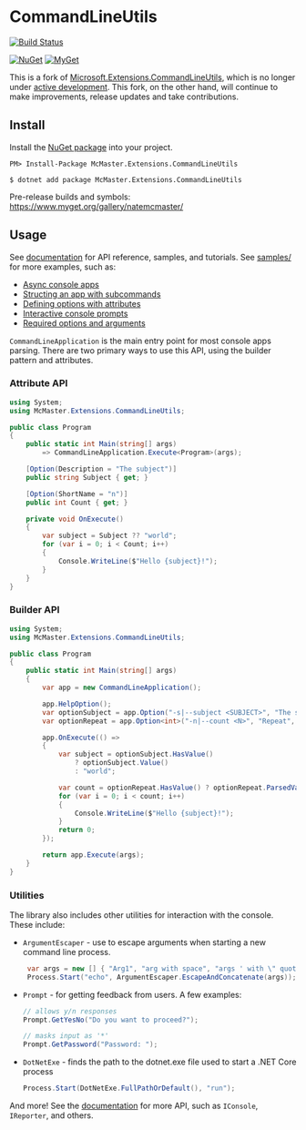 CommandLineUtils
================

[![Build Status](https://dev.azure.com/natemcmaster/github/_apis/build/status/CommandLineUtils?branchName=master)](https://dev.azure.com/natemcmaster/github/_build/latest?definitionId=3&branchName=master)

[![NuGet][main-nuget-badge]][main-nuget] [![MyGet][main-myget-badge]][main-myget]

[main-nuget]: https://www.nuget.org/packages/McMaster.Extensions.CommandLineUtils/
[main-nuget-badge]: https://img.shields.io/nuget/v/McMaster.Extensions.CommandLineUtils.svg?style=flat-square&label=nuget
[main-myget]: https://www.myget.org/feed/natemcmaster/package/nuget/McMaster.Extensions.CommandLineUtils
[main-myget-badge]: https://img.shields.io/www.myget/natemcmaster/vpre/McMaster.Extensions.CommandLineUtils.svg?style=flat-square&label=myget


This is a fork of [Microsoft.Extensions.CommandLineUtils](https://github.com/aspnet/Common), which is no longer under [active development](https://github.com/aspnet/Common/issues/257). This fork, on the other hand, will continue to make improvements, release updates and take contributions.

## Install

Install the [NuGet package][main-nuget] into your project.

```
PM> Install-Package McMaster.Extensions.CommandLineUtils
```
```
$ dotnet add package McMaster.Extensions.CommandLineUtils
```

Pre-release builds and symbols: https://www.myget.org/gallery/natemcmaster/

## Usage

See [documentation](https://natemcmaster.github.io/CommandLineUtils/) for API reference, samples, and tutorials.
See [samples/](./docs/samples/) for more examples, such as:

 - [Async console apps](./docs/samples/helloworld-async/)
 - [Structing an app with subcommands](./docs/samples/subcommands/)
 - [Defining options with attributes](./docs/samples/attributes/)
 - [Interactive console prompts](./docs/samples/interactive-prompts/)
 - [Required options and arguments](./docs/samples/validation/)

`CommandLineApplication` is the main entry point for most console apps parsing. There are two primary ways to use this API, using the builder pattern and attributes.

### Attribute API

```c#
using System;
using McMaster.Extensions.CommandLineUtils;

public class Program
{
    public static int Main(string[] args)
        => CommandLineApplication.Execute<Program>(args);

    [Option(Description = "The subject")]
    public string Subject { get; }

    [Option(ShortName = "n")]
    public int Count { get; }

    private void OnExecute()
    {
        var subject = Subject ?? "world";
        for (var i = 0; i < Count; i++)
        {
            Console.WriteLine($"Hello {subject}!");
        }
    }
}
```

### Builder API


```c#
using System;
using McMaster.Extensions.CommandLineUtils;

public class Program
{
    public static int Main(string[] args)
    {
        var app = new CommandLineApplication();

        app.HelpOption();
        var optionSubject = app.Option("-s|--subject <SUBJECT>", "The subject", CommandOptionType.SingleValue);
        var optionRepeat = app.Option<int>("-n|--count <N>", "Repeat", CommandOptionType.SingleValue);

        app.OnExecute(() =>
        {
            var subject = optionSubject.HasValue()
                ? optionSubject.Value()
                : "world";

            var count = optionRepeat.HasValue() ? optionRepeat.ParsedValue : 1;
            for (var i = 0; i < count; i++)
            {
                Console.WriteLine($"Hello {subject}!");
            }
            return 0;
        });

        return app.Execute(args);
    }
}

```

### Utilities

The library also includes other utilities for interaction with the console. These include:

- `ArgumentEscaper` - use to escape arguments when starting a new command line process.
    ```c#
     var args = new [] { "Arg1", "arg with space", "args ' with \" quotes" };
     Process.Start("echo", ArgumentEscaper.EscapeAndConcatenate(args));
    ```
 - `Prompt` - for getting feedback from users. A few examples:
    ```c#
    // allows y/n responses
    Prompt.GetYesNo("Do you want to proceed?");

    // masks input as '*'
    Prompt.GetPassword("Password: ");
    ```
 - `DotNetExe` - finds the path to the dotnet.exe file used to start a .NET Core process
    ```c#
    Process.Start(DotNetExe.FullPathOrDefault(), "run");
    ```

And more! See the [documentation](https://natemcmaster.github.io/CommandLineUtils/) for more API, such as `IConsole`, `IReporter`, and others.
